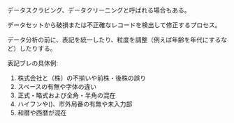 データスクラビング、データクリーニングと呼ばれる場合もある。

データセットから破損または不正確なレコードを検出して修正するプロセス。

データ分析の前に、表記を統一したり、粒度を調整（例えば年齢を年代にするなど）したりする。

表記ブレの具体例:

1. 株式会社と（株）の不揃いや前株・後株の誤り
2. スペースの有無や字体の違い
3. 正式・略式および全角・半角の混在
4. ハイフンや()、市外局番の有無や未入力部
5. 和暦や西暦が混在
